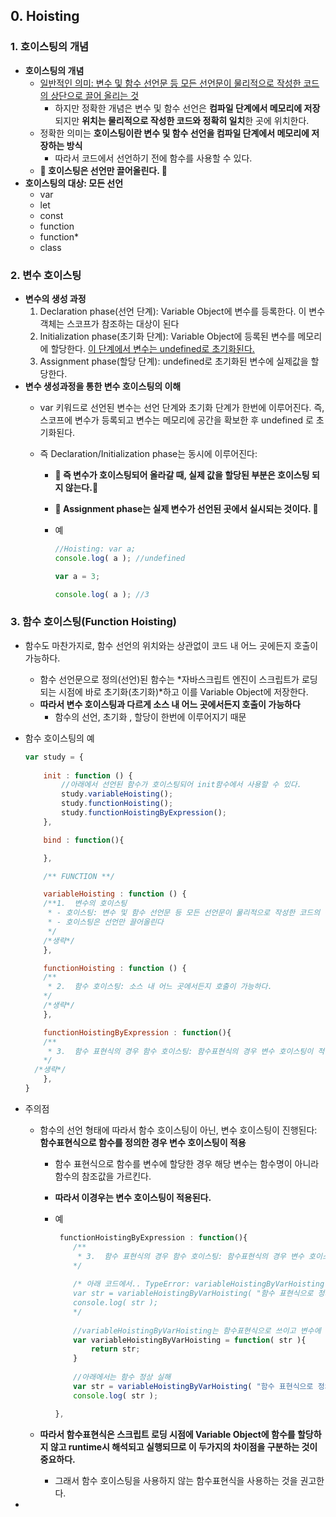## 0. Hoisting

### 1.   호이스팅의 개념

- **호이스팅의 개념**
  - <u>일반적인 의미: 변수 및 함수 선언문 등 모든 선언문이 물리적으로 작성한 코드의 상단으로 끌어 올리는 것</u>
    - 하지만 정확한 개념은 변수 및 함수 선언은 **컴파일 단계에서 메모리에 저장**되지만 **위치는 물리적으로 작성한 코드와 정확히 일치**한 곳에 위치한다.
  - 정확한 의미는 **호이스팅이란 변수 및 함수 선언을 컴파일 단계에서 메모리에 저장하는 방식**
    - 따라서 코드에서 선언하기 전에 함수를 사용할 수 있다.
  - **🔷 호이스팅은 선언만 끌어올린다. 🔷**
- **호이스팅의 대상: 모든 선언**
  - var 
  - let
  - const
  - function
  - function*
  - class

### 2. 변수 호이스팅

- **변수의 생성 과정**
  1. Declaration phase(선언 단계): Variable Object에 변수를 등록한다. 이 변수 객체는 스코프가 참조하는 대상이 된다
    2. Initialization phase(초기화 단계): Variable Object에 등록된 변수를 메모리에 할당한다. <u>이 단계에서 변수는 undefined로 초기화된다.</u>
    3. Assignment phase(할당 단계): undefined로 초기화된 변수에 실제값을 할당한다.
- **변수 생성과정을 통한 변수 호이스팅의 이해**
  - var 키워드로 선언된 변수는 선언 단계와 초기화 단계가 한번에 이루어진다. 즉, 스코프에 변수가 등록되고 변수는 메모리에 공간을 확보한 후 undefined 로 초기화된다.

  - 즉 Declaration/Initialization phase는 동시에 이루어진다:

    - **🔷 즉 변수가 호이스팅되어 올라갈 때, 실제 값을 할당된 부분은 호이스팅 되지 않는다.🔷**

    - **🔷 Assignment phase는 실제 변수가 선언된 곳에서 실시되는 것이다. 🔷**

    - 예

      ```javascript
      //Hoisting: var a;
      console.log( a );	//undefined
      
      var a = 3;
      
      console.log( a );	//3
      ```

      

### 3. 함수 호이스팅(Function Hoisting)

- 함수도 마찬가지로, 함수 선언의 위치와는 상관없이 코드 내 어느 곳에든지 호출이 가능하다.

  - 함수 선언문으로 정의(선언)된 함수는 *자바스크립트 엔진이 스크립트가 로딩되는 시점에 바로 초기화(초기화)*하고 이를 Variable Object에 저장한다.
  - **따라서 변수 호이스팅과 다르게 소스 내 어느 곳에서든지 호출이 가능하다**
    - 함수의 선언, 초기화 , 할당이 한번에 이루어지기 때문

- 함수 호이스팅의 예

  ```javascript
  var study = {
      
      init : function () {
          //아래에서 선언된 함수가 호이스팅되어 init함수에서 사용할 수 있다.
          study.variableHoisting();
          study.functionHoisting();
          study.functionHoistingByExpression();
      }, 
  
      bind : function(){
  
      },
  
      /** FUNCTION **/
  
      variableHoisting : function () {
      /**1.  변수의 호이스팅
       * - 호이스팅: 변수 및 함수 선언문 등 모든 선언문이 물리적으로 작성한 코드의 상단으로 끌어 올리는 것
       * - 호이스팅은 선언만 끌어올린다
       */
      /*생략*/
      },
  
      functionHoisting : function () {
      /**
       * 2.  함수 호이스팅: 소스 내 어느 곳에서든지 호출이 가능하다.
      */
      /*생략*/ 
      },
  
      functionHoistingByExpression : function(){
      /**
       * 3.  함수 표현식의 경우 함수 호이스팅: 함수표현식의 경우 변수 호이스팅이 적용된다.
      */
  	/*생략*/ 
      },
  }
  ```

- 주의점

  - 함수의 선언 형태에 따라서 함수 호이스팅이 아닌, 변수 호이스팅이 진행된다: **함수표현식으로 함수를 정의한 경우 변수 호이스팅이 적용**

    - 함수 표현식으로 함수를 변수에 할당한 경우 해당 변수는 함수명이 아니라 함수의 참조값을 가르킨다.

    - **따라서 이경우는 변수 호이스팅이 적용된다.**

    - 예

      ```javascript
       functionHoistingByExpression : function(){
          /**
           * 3.  함수 표현식의 경우 함수 호이스팅: 함수표현식의 경우 변수 호이스팅이 적용된다.
          */
           
          /* 아래 코드에서.. TypeError: variableHoistingByVarHoisting is not a function
          var str = variableHoistingByVarHoisting( "함수 표현식으로 정의한 함수의 경우 변수 호이스팅이 적용" );
          console.log( str );    
          */   
          
          //variableHoistingByVarHoisting는 함수표현식으로 쓰이고 변수에 함수 참조값을 저장: 변수 호이스팅 적용
          var variableHoistingByVarHoisting = function( str ){
              return str;
          }
      	
          //아래에서는 함수 정상 실해
          var str = variableHoistingByVarHoisting( "함수 표현식으로 정의한 함수의 경우 변수 호이스팅이 적용" ); 
          console.log( str );
      
      },
      ```

  - **따라서 함수표현식은 스크립트 로딩 시점에 Variable Object에 함수를 할당하지 않고 runtime시 해석되고 실행되므로 이 두가지의 차이점을 구분하는 것이 중요하다.**

    - 그래서 함수 호이스팅을 사용하지 않는 함수표현식을 사용하는 것을 권고한다.

- 